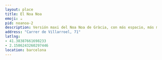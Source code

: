 ```yaml
---
layout: place
title: El Noa Noa
emoji: ☕️
pid: noanoa-2
description: Versión maxi del Noa Noa de Gràcia, con más espacio, más mesas y más opciones para comer y beber. Y en el momento de escribir estas líneas, es una buena opción para pasar un rato íntimo con el ordenador.
address: "Carrer de Villarroel, 71"
latlng:
- 41.38387661698233
- 2.1586243260297446
location: barcelona
---
```

